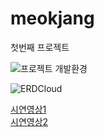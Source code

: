 # meokjang
첫번째 프로젝트  

![프로젝트 개발환경](https://github.com/silver159/meokja/assets/125272016/09c99290-b38f-41c9-8d8e-83123eeb83c5)

![ERDCloud](https://github.com/silver159/meokja/assets/125272016/84e7b026-aa2e-4300-96e4-68976b4e1d27)


[시연영상1](https://www.youtube.com/watch?v=xfbeaknQn4c&list=PLvWnTskXZlxgEKfVGaQmo_Ot0lrcEP1_B&index=1&ab_channel=%EA%B9%80%EC%A0%95%EC%9A%B1)  
[시연영상2](https://www.youtube.com/watch?v=Q_-bhB2bFtY&list=PL_7NtlLw495ILtVoNX8EM2ZRbFTe26Dy0&ab_channel=silver)
